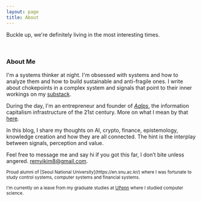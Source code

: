 ```yaml
---
layout: page
title: About
---
```


<p class="message">
Buckle up, we're definitely living in the most interesting times. 
</p>
<br>

### About Me

I'm a systems thinker at night. I'm obsessed with systems and how to analyze them and how to build sustainable and anti-fragile ones. I write about chokepoints in a complex system and signals that point to their inner workings on my [substack](https://signalsands.substack.com/).

During the day, I'm an entrepreneur and founder of [*Aalps*](https://www.aalpslabs.com), the information capitalism infrastructure of the 21st century. More on what I mean by that [here](https://www.aalpslabs.com/blog/info-capitalism).

In this blog, I share my thoughts on AI, crypto, finance, epistemology, knowledge creation and how they are all connected. The hint is the interplay between signals, perception and value.

Feel free to message me and say hi if you got this far, I don’t bite unless angered. remyjkim8@gmail.com.

<small>
Proud alumni of [Seoul National University](https://en.snu.ac.kr/) where I was fortunate to study control systems, computer systems and financial systems.

I'm currently on a leave from my graduate studies at [UPenn](https://www.upenn.edu/) where I studied computer science.
</small>


